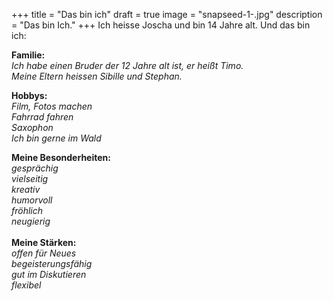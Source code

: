 +++
title = "Das bin ich"
draft = true
image = "snapseed-1-.jpg"
description = "Das bin Ich."
+++
Ich heisse Joscha und bin 14 Jahre alt. Und das bin ich:

**Familie:**\
*Ich habe einen Bruder der 12 Jahre alt ist, er heißt Timo.*\
*Meine Eltern heissen Sibille und Stephan.*

**Hobbys:**\
*Film, Fotos machen*\
*Fahrrad fahren*\
*Saxophon*\
*Ich bin gerne im Wald*

**Meine Besonderheiten:**\
*gesprächig*\
*vielseitig*\
*kreativ*\
*humorvoll*\
*fröhlich*\
*neugierig*\
\
**Meine Stärken:**\
*offen für Neues*\
*begeisterungsfähig*\
*gut im Diskutieren*\
*flexibel*